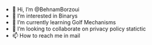 - 👋 Hi, I’m @BehnamBorzoui
- 👀 I’m interested in Binarys
- 🌱 I’m currently learning Golf Mechanisms
- 💞️ I’m looking to collaborate on privacy policy statictic
- 📫 How to reach me in mail                                                                                                                                                    

<!---
BehnamBorzoui/BehnamBorzoui is a ✨ special ✨ repository because its `README.md` (this file) appears on your GitHub profile.
You can click the Preview link to take a look at your changes.
--->
